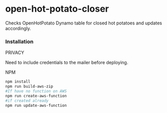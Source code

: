 # open-hot-potato-closer
Checks OpenHotPotato Dynamo table for closed hot potatoes and updates accordingly.

### Installation
PRIVACY

Need to include credentials to the mailer before deploying.

NPM

```sh
npm install
npm run build-aws-zip
#If have no function on AWS
npm run create-aws-function
#if created already
npm run update-aws-function
```
